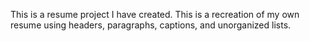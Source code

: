 This is a resume project I have created. This is a recreation of my own resume using headers, paragraphs, captions, and unorganized lists.